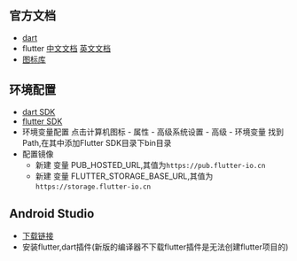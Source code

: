 ## 官方文档

- [dart](https://dart.dev/guides)
- flutter [中文文档](https://doc.flutterchina.club/get-started/install/) [英文文档](https://docs.flutter.dev/)
- [图标库](https://fonts.google.com/icons)

## 环境配置

- [dart SDK](https://mirrors.tuna.tsinghua.edu.cn/flutter/dart-archive/channels/stable/release/)
- [flutter SDK](https://mirrors.tuna.tsinghua.edu.cn/flutter/flutter_infra/releases/stable/windows/)
- 环境变量配置
  点击计算机图标 - 属性 - 高级系统设置 - 高级 - 环境变量
  找到Path,在其中添加Flutter SDK目录下bin目录
- 配置镜像
    - 新建 变量 PUB_HOSTED_URL,其值为`https://pub.flutter-io.cn`
    - 新建 变量 FLUTTER_STORAGE_BASE_URL,其值为`https://storage.flutter-io.cn`

## Android Studio

- [下载链接](https://developer.android.google.cn/studio)
- 安装flutter,dart插件(新版的编译器不下载flutter插件是无法创建flutter项目的)